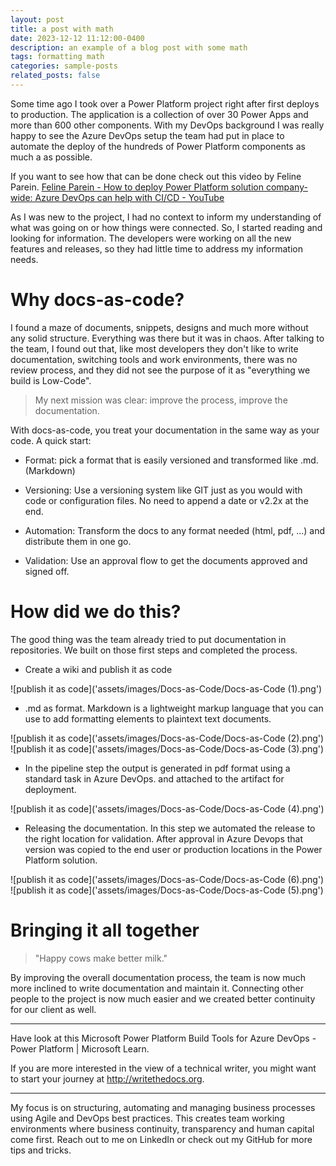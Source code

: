 ```yaml
---
layout: post
title: a post with math
date: 2023-12-12 11:12:00-0400
description: an example of a blog post with some math
tags: formatting math
categories: sample-posts
related_posts: false
---
```


Some time ago I took over a Power Platform project right after first deploys to production. The application is a collection of over 30 Power Apps and more than 600 other components. With my DevOps background I was really happy to see the Azure DevOps setup the team had put in place to automate the deploy of the hundreds of Power Platform components as much a as possible.

If you want to see how that can be done check out this video by Feline Parein. [Feline Parein - How to deploy Power Platform solution company-wide: Azure DevOps can help with CI/CD - YouTube](https://www.youtube.com/watch?v=pv8CyKrL5ds)

As I was new to the project, I had no context to inform my understanding of what was going on or how things were connected. So, I started reading and looking for information. The developers were working on all the new features and releases, so they had little time to address my information needs.

# Why docs-as-code?

I found a maze of documents, snippets, designs and much more without any solid structure. Everything was there but it was in chaos. After talking to the team, I found out that, like most developers they don't like to write documentation, switching tools and work environments, there was no review process, and they did not see the purpose of it as "everything we build is Low-Code".

> My next mission was clear: improve the process, improve the documentation.

With docs-as-code, you treat your documentation in the same way as your code. A quick start: 

- Format: pick a format that is easily versioned and transformed like .md. (Markdown)

- Versioning: Use a versioning system like GIT just as you would with code or configuration files. No need to append a date or v2.2x at the end. 

- Automation: Transform the docs to any format needed (html, pdf, ...) and distribute them in one go.

- Validation: Use an approval flow to get the documents approved and signed off.

# How did we do this?

The good thing was the team already tried to put documentation in repositories. We built on those first steps and completed the process. 

- Create a wiki and publish it as code

![publish it as code]('assets/images/Docs-as-Code/Docs-as-Code (1).png')

- .md as format. Markdown is a lightweight markup language that you can use to add formatting elements to plaintext text documents. 

![publish it as code]('assets/images/Docs-as-Code/Docs-as-Code (2).png')
![publish it as code]('assets/images/Docs-as-Code/Docs-as-Code (3).png')

- In the pipeline step the output is generated in pdf format using a standard task in Azure DevOps. and attached to the artifact for deployment. 

![publish it as code]('assets/images/Docs-as-Code/Docs-as-Code (4).png')

- Releasing the documentation. In this step we automated the release to the right location for validation. After approval in Azure Devops that version was copied to the end user or production locations in the Power Platform solution. 

![publish it as code]('assets/images/Docs-as-Code/Docs-as-Code (6).png')
![publish it as code]('assets/images/Docs-as-Code/Docs-as-Code (5).png')

# Bringing it all together

> "Happy cows make better milk." 

By improving the overall documentation process, the team is now much more inclined to write documentation and maintain it. Connecting other people to the project is now much easier and we created better continuity for our client as well.

---

Have look at this Microsoft Power Platform Build Tools for Azure DevOps - Power Platform | Microsoft Learn. 

If you are more interested in the view of a technical writer, you might want to start your journey at http://writethedocs.org.

---

My focus is on structuring, automating and managing business processes using Agile and DevOps best practices. This creates team working environments where business continuity, transparency and human capital come first. Reach out to me on LinkedIn or check out my GitHub for more tips and tricks.